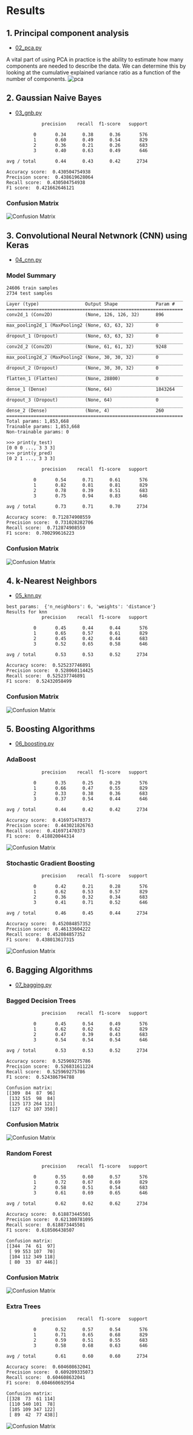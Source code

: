 # Results

## 1. Principal component analysis 
* [02_pca.py](../02_pca.py)

A vital part of using PCA in practice is the ability to estimate how many components are needed to describe the data. We can determine this by looking at the cumulative explained variance ratio as a function of the number of components.
![pca](pca/pca.png)

## 2. Gaussian Naive Bayes
* [03_gnb.py](../03_gnb.py)
~~~
             precision    recall  f1-score   support

          0       0.34      0.38      0.36       576
          1       0.60      0.49      0.54       829
          2       0.36      0.21      0.26       683
          3       0.40      0.63      0.49       646

avg / total       0.44      0.43      0.42      2734

Accuracy score:  0.430504754938
Precision score:  0.438619628064
Recall score:  0.430504754938
F1 score:  0.421662646121
~~~
### Confusion Matrix
![Confusion Matrix](gnb/gnb_confusion.png)

## 3. Convolutional Neural Netwnork (CNN) using Keras
* [04_cnn.py](04_cnn.py)
### Model Summary
~~~
24606 train samples
2734 test samples
_________________________________________________________________
Layer (type)                 Output Shape              Param #
=================================================================
conv2d_1 (Conv2D)            (None, 126, 126, 32)      896
_________________________________________________________________
max_pooling2d_1 (MaxPooling2 (None, 63, 63, 32)        0
_________________________________________________________________
dropout_1 (Dropout)          (None, 63, 63, 32)        0
_________________________________________________________________
conv2d_2 (Conv2D)            (None, 61, 61, 32)        9248
_________________________________________________________________
max_pooling2d_2 (MaxPooling2 (None, 30, 30, 32)        0
_________________________________________________________________
dropout_2 (Dropout)          (None, 30, 30, 32)        0
_________________________________________________________________
flatten_1 (Flatten)          (None, 28800)             0
_________________________________________________________________
dense_1 (Dense)              (None, 64)                1843264
_________________________________________________________________
dropout_3 (Dropout)          (None, 64)                0
_________________________________________________________________
dense_2 (Dense)              (None, 4)                 260
=================================================================
Total params: 1,853,668
Trainable params: 1,853,668
Non-trainable params: 0
~~~

~~~
>>> print(y_test)
[0 0 0 ..., 3 3 3]
>>> print(y_pred)
[0 2 1 ..., 3 3 3]

             precision    recall  f1-score   support

          0       0.54      0.71      0.61       576
          1       0.82      0.81      0.81       829
          2       0.78      0.39      0.51       683
          3       0.75      0.94      0.83       646

avg / total       0.73      0.71      0.70      2734

Accuracy score:  0.712874908559
Precision score:  0.731028282706
Recall score:  0.712874908559
F1 score:  0.700299616223
~~~
### Confusion Matrix
![Confusion Matrix](cnn/cnn_confusion.png)

## 4. k-Nearest Neighbors
* [05_knn.py](../05_knn.py)
~~~
best params:  {'n_neighbors': 6, 'weights': 'distance'}
Results for knn
             precision    recall  f1-score   support

          0       0.45      0.44      0.44       576
          1       0.65      0.57      0.61       829
          2       0.45      0.42      0.44       683
          3       0.52      0.65      0.58       646

avg / total       0.53      0.53      0.52      2734

Accuracy score:  0.525237746891
Precision score:  0.528060114425
Recall score:  0.525237746891
F1 score:  0.52432058499
~~~
### Confusion Matrix
![Confusion Matrix](knn/knn_confusion.png)

## 5. Boosting Algorithms
* [06_boosting.py](06_boosting.py)
### AdaBoost
~~~
             precision    recall  f1-score   support

          0       0.35      0.25      0.29       576
          1       0.66      0.47      0.55       829
          2       0.33      0.38      0.36       683
          3       0.37      0.54      0.44       646

avg / total       0.44      0.42      0.42      2734

Accuracy score:  0.416971470373
Precision score:  0.443021826763
Recall score:  0.416971470373
F1 score:  0.418820044314
~~~
![Confusion Matrix](boosting/adaboost_confusion.png)

### Stochastic Gradient Boosting
~~~
             precision    recall  f1-score   support

          0       0.42      0.21      0.28       576
          1       0.62      0.53      0.57       829
          2       0.36      0.32      0.34       683
          3       0.41      0.71      0.52       646

avg / total       0.46      0.45      0.44      2734

Accuracy score:  0.452084857352
Precision score:  0.46133604222
Recall score:  0.452084857352
F1 score:  0.438013617315
~~~
![Confusion Matrix](boosting/gboost_confusion.png)

## 6. Bagging Algorithms
* [07_bagging.py](07_bagging.py)
### Bagged Decision Trees
~~~
             precision    recall  f1-score   support

          0       0.45      0.54      0.49       576
          1       0.62      0.62      0.62       829
          2       0.47      0.39      0.43       683
          3       0.54      0.54      0.54       646

avg / total       0.53      0.53      0.52      2734

Accuracy score:  0.525969275786
Precision score:  0.526831611224
Recall score:  0.525969275786
F1 score:  0.524386794788

Confusion matrix:  
[[309  84  87  96]
 [132 515  98  84]
 [125 173 264 121]
 [127  62 107 350]]
~~~
### Confusion Matrix
![Confusion Matrix](bagging/bagging_confusion.png)

### Random Forest
~~~
             precision    recall  f1-score   support

          0       0.55      0.60      0.57       576
          1       0.72      0.67      0.69       829
          2       0.58      0.51      0.54       683
          3       0.61      0.69      0.65       646

avg / total       0.62      0.62      0.62      2734

Accuracy score:  0.618873445501
Precision score:  0.621300781095
Recall score:  0.618873445501
F1 score:  0.618506438507

Confusion matrix:  
[[344  74  61  97]
 [ 99 553 107  70]
 [104 112 349 118]
 [ 80  33  87 446]]
~~~
### Confusion Matrix
![Confusion Matrix](bagging/rforest_confusion.png)

### Extra Trees
~~~
             precision    recall  f1-score   support

          0       0.52      0.57      0.54       576
          1       0.71      0.65      0.68       829
          2       0.59      0.51      0.55       683
          3       0.58      0.68      0.63       646

avg / total       0.61      0.60      0.60      2734

Accuracy score:  0.604608632041
Precision score:  0.609209335073
Recall score:  0.604608632041
F1 score:  0.604660692954

Confusion matrix:  
[[328  73  61 114]
 [110 540 101  78]
 [105 109 347 122]
 [ 89  42  77 438]]
~~~
![Confusion Matrix](bagging/extree_confusion.png)

